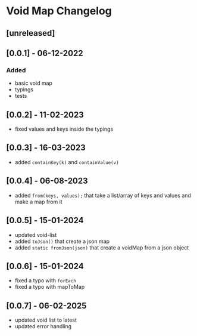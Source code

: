 # Void Map Changelog

## [unreleased]

## [0.0.1] - 06-12-2022

### Added
- basic void map
- typings
- tests

## [0.0.2] - 11-02-2023
- fixed values and keys inside the typings

## [0.0.3] - 16-03-2023
- added `containKey(k)` and `containValue(v)`

## [0.0.4] - 06-08-2023
- added `from(keys, values);` that take a list/array of keys and values and make a map from it

## [0.0.5] - 15-01-2024
- updated void-list
- added `toJson()` that create a json map
- added `static fromJson(json)` that create a voidMap from a json object

## [0.0.6] - 15-01-2024
- fixed a typo with `forEach`
- fixed a typo with mapToMap
## [0.0.7] - 06-02-2025
- updated void list to latest
- updated error handling